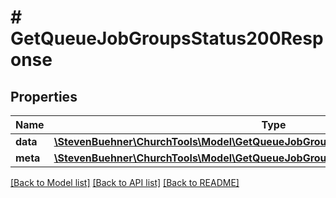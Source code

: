 # # GetQueueJobGroupsStatus200Response

## Properties

Name | Type | Description | Notes
------------ | ------------- | ------------- | -------------
**data** | [**\StevenBuehner\ChurchTools\Model\GetQueueJobGroupsStatus200ResponseDataInner[]**](GetQueueJobGroupsStatus200ResponseDataInner.md) |  | [optional]
**meta** | [**\StevenBuehner\ChurchTools\Model\GetQueueJobGroupsStatus200ResponseMeta**](GetQueueJobGroupsStatus200ResponseMeta.md) |  | [optional]

[[Back to Model list]](../../README.md#models) [[Back to API list]](../../README.md#endpoints) [[Back to README]](../../README.md)
